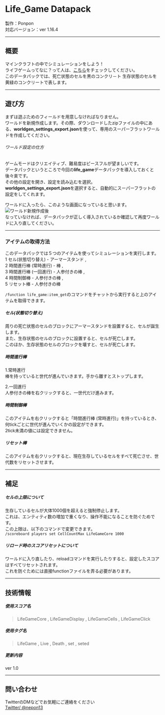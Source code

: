 # Life_Game Datapack  
製作：Ponpon  
対応バージョン：ver 1.16.4  

---  
## 概要  
マインクラフトの中でシミュレーションをしよう！  
ライフゲームってなに？って人は、[こちら](https://ja.wikipedia.org/wiki/ライフゲーム "Wikipedia - ライフゲーム")をチェックしてください。  
このデータパックでは、死亡状態のセルを黒のコンクリ－ト 生存状態のセルを黄緑のコンクリートで表します。  

---  
## 遊び方  
まずは遊ぶためのフィールドを用意しなければなりません。  
ワールドを新規作成します。その際、ダウンロードしたzipファイルの中にある、**worldgen_settings_export.json**を使って、専用のスーパーフラットワールドを作成してください。  

###### ワールド設定の仕方  
ゲームモードはクリエイティブ、難易度はピースフルが望ましいです。  
データパックというところで今回の**life_game**データパックを導入しておくと後々楽です。  
その他の設定を開き、設定を読み込むを選択。**worldgen_settings_export.json**を選択すると、自動的にスーパーフラットの設定をしてくれます。  

ワールドに入ったら、このような画面になっていると思います。  
![ワールド新規作成後](http://uploader.sakura.ne.jp/src/up178230.png)  
なっていなければ、データパックが正しく導入されているか確認して再度ワールドに入り直してください。  

---
### アイテムの取得方法
このデータパックでは５つのアイテムを使ってシミュレーションを実行します。  
1 セル(状態切り替え) - アーマースタンド ,  
2 時間進行棒 (常時進行) - 棒 ,  
3 時間進行棒 (一回進行) - 人参付きの棒 ,  
4 時間制御棒 - 人参付きの棒 ,  
5 リセット棒 - 人参付きの棒  
    
`/function life_game:item_get`のコマンドをチャットから実行すると上のアイテムを取得できます。  

##### セル(状態切り替え)  
周りの死亡状態のセルのブロックにアーマースタンドを設置すると、セルが誕生します。  
また、生存状態のセルのブロックに設置すると、セルが死亡します。  
このほか、生存状態のセルのブロックを壊すと、セルが死亡します。  

##### 時間進行棒  
  1.常時進行  
棒を持っていると世代が進んでいきます。手から離すとストップします。  

  2.一回進行  
人参付きの棒を右クリックすると、一世代だけ進みます。  

##### 時間制御棒  
このアイテムを右クリックすると「時間進行棒 (常時進行)」を持っているとき、何tickごとに世代が進んでいくかの設定ができます。  
2tick未満の値には設定できません。  

##### リセット棒  
このアイテムを右クリックすると、現在生存しているセルをすべて死亡させ、世代数をリセットさせます。  

---
## 補足  
##### セルの上限について  
生存しているセルが大体1000個を超えると強制停止します。  
これは、エンティティ数の増加で重くなり、操作不能になることを防ぐためです。  
この上限は、以下のコマンドで変更できます。    
`/scoreboard players set CellCountMax LifeGameCore 1000`  

##### リロード時のスコアリセットについて
ワールドに入り直したり、reloadコマンドを実行したりすると、設定したスコアはすべてリセットされます。  
これを防ぐためには直接functionファイルを弄る必要があります。

---
## 技術情報
##### 使用スコア名

>LifeGameCore ,
>LifeGameDisplay ,
>LifeGameCells ,
>LifeGameClick

##### 使用タグ名
>LifeGame ,
>Live ,
>Death ,
>set ,
>seted

##### 更新内容
ver 1.0

---  
## 問い合わせ
TwitterのDMなどでお気軽にご連絡をください  
[Twitter/ @nepon13](twitter.com/nepon13)

